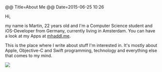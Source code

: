 @@ Title=About Me
@@ Date=2015-06-25 10:26

Hi,

my name is Martin, 22 years old and I'm a Computer Science student and iOS-Developer from Germany, currently living in Amsterdam. You can have a look at my Apps at [mhaddl.me](http://mhaddl.me).

This is the place where I write about stuff I'm interested in. It's mostly about Apple, Objective-C and Swift programming, technology and everything else that comes to my mind.

![](/images/ava.jpg)
